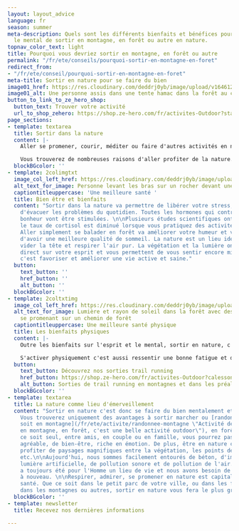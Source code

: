 ```yaml
---
layout: layout_advice
language: fr
season: summer
meta-description: Quels sont les différents bienfaits et bénéfices pour le corps et
  le mental de sortir en montagne, en forêt ou autre en nature.
topnav_color_text: light
title: Pourquoi vous devriez sortir en montagne, en forêt ou autre
permalink: "/fr/ete/conseils/pourquoi-sortir-en-montagne-en-foret"
redirect_from:
- "/fr/ete/conseil/pourquoi-sortir-en-montagne-en-foret"
meta-title: Sortir en nature pour se faire du bien
image01_href: https://res.cloudinary.com/deddrj0yb/image/upload/v1646122670/website/Conseil%20/aaron-blanco-tejedor-L3ZShV0u_hE-unsplash_dexl3k.jpg
image01_alt: Une personne assis dans une tente hamac dans la forêt au coucher de soleil
button_to_link_to_ze_hero_shop:
  button_text: Trouver votre activité
  url_to_shop_zehero: https://shop.ze-hero.com/fr/activites-Outdoor?station=Loire+Atlantique+%2844%29&calessonstype=all&catypegenderlistsummer=all&calessonsactivitytype=all
page_sections:
- template: textarea
  title: Sortir dans la nature
  content: |-
    Aller se promener, courir, méditer ou faire d'autres activités en nature, sont des moments importants pour votre corps et votre tête. En effet, sortir prendre l'air, c'est prendre soin de soi, c'est profiter de plusieurs bienfaits et de bénéfices pour le corps et la tête.

    Vous trouverez de nombreuses raisons d'aller profiter de la nature. Vous dépenser physiquement, pratiquer une activité énergétique, cela est bénéfique pour votre corps. Cela sera également bon pour la tête, pour vos défenses naturelles, pour votre esprit et bien d'autres choses encore.
  blockBGcolor: ''
- template: 2colimgtxt
  image_col_left_href: https://res.cloudinary.com/deddrj0yb/image/upload/v1646122684/website/Conseil%20/svyatoslav-romanov-r38u2Uq1AXk-unsplash_kuori1.jpg
  alt_text_for_image: Personne levant les bras sur un rocher devant une grande cascade
  captiontitleuppercase: 'Une meilleure santé '
  title: Bien être et bienfaits
  content: "Sortir dans la nature va permettre de libérer votre stress, votre anxiété,
    d'évacuer les problèmes du quotidien. Toutes les hormones qui contribuent à votre
    bonheur vont être stimulées. \n\nPlusieurs études scientifiques ont prouvé que
    le taux de cortisol est diminué lorsque vous pratiquez des activités en extérieur.
    Aller simplement se balader en forêt va améliorer votre humeur et vous permettre
    d'avoir une meilleure qualité de sommeil. La nature est un lieu idéal pour se
    vider la tête et respirer l'air pur. La végétation et la lumière ont un impact
    direct sur votre esprit et vous permettent de vous sentir encore mieux. Être dehors,
    c'est favoriser et améliorer une vie active et saine."
  button:
    text_button: ''
    href_button: ''
    alt_button: ''
  blockBGcolor: ''
- template: 2coltxtimg
  image_col_left_href: https://res.cloudinary.com/deddrj0yb/image/upload/v1646122529/website/Conseil%20/casey-horner-D4TooCIEyF4-unsplash_uth6nh.jpg
  alt_text_for_image: Lumière et rayon de soleil dans la forêt avec des marcheurs
    se promenant sur un chemin de forêt
  captiontitleuppercase: Une meilleure santé physique
  title: Les bienfaits physiques
  content: |-
    Outre les bienfaits sur l'esprit et le mental, sortir en nature, c'est également bénéficier de nombreux bienfaits physiques. Votre système respiratoire ainsi que cardio-vasculaire va être activé et va s'améliorer. Se promener en forêt ou en montagne, c'est aussi se muscler par la marche dans des terrains vallonnés, avec des variations de pentes qui feront travailler différents groupes musculaires. Que ce soit 20 minutes ou plusieurs heures, être dehors pour courir, pour marcher, pour méditer aura un impact positif sur votre corps. Votre organisme profitera de ce moment pour faire le plein d'énergie.

    S'activer physiquement c'est aussi ressentir une bonne fatigue et donc mieux dormir. Il est important d'activer tout son système cardiaque et respiratoire pour être en bonne santé. En plus de se muscler, de tonifier ses muscles et de les étirer, votre système immunitaire sera aussi renforcé lors de vos pratiques sportives en nature.
  button:
    text_button: Découvrez nos sorties trail running
    href_button: https://shop.ze-hero.com/fr/activites-Outdoor?calessonstype=all&catypegenderlistsummer=all&calessonsactivitytype=Trail&start-date=
    alt_button: Sorties de trail running en montagnes et dans les préalpes
  blockBGcolor: ''
- template: textarea
  title: La nature comme lieu d'émerveillement
  content: "Sortir en nature c'est donc se faire du bien mentalement et physiquement.
    Vous trouverez uniquement des avantages à sortir marcher ou [randonner, que ce
    soit en montagne](/fr/ete/activite/randonnee-montagne \"Activité de randonnée
    en montagne, en forêt, c'est une belle activité outdoor\"), en forêt ou ailleurs.\n\nQue
    ce soit seul, entre amis, en couple ou en famille, vous pourrez passer un moment
    agréable, de bien-être, riche en émotion. De plus, être en nature c'est également
    profiter de paysages magnifiques entre la végétation, les points de vue en hauteur,
    etc.\n\nAujourd'hui, nous sommes facilement entourés de béton, d'immeuble, de
    lumière artificielle, de pollution sonore et de pollution de l'air. La nature
    a toujours été pour l'Homme un lieu de vie et nous avons besoin de nous y connecter
    à nouveau. \n\nRespirer, admirer, se promener en nature est capital pour notre
    santé. Que ce soit dans le petit parc de votre ville, ou dans les forêts aux alentours,
    dans les montagnes ou autres, sortir en nature vous fera le plus grand bien."
  blockBGcolor: ''
- template: newsletter
  title: Recevez nos dernières informations

---
```

